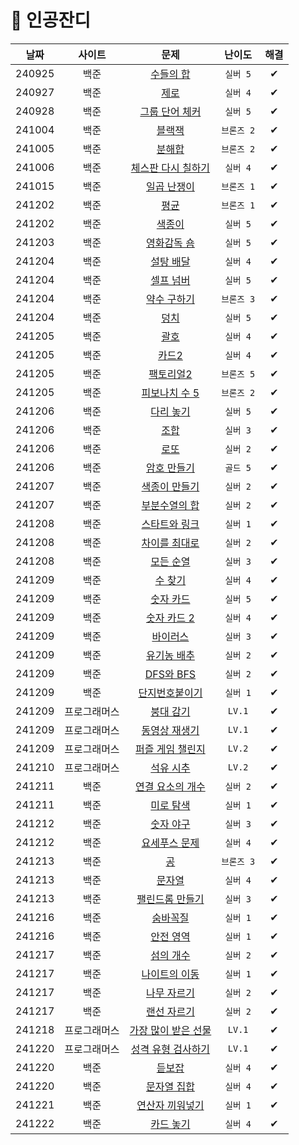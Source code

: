 # 🌱 인공잔디
|날짜|사이트|문제|난이도|해결|
|:---:|:---:|:---:|:---:|:---:|
|240925|백준|[수들의 합](https://www.acmicpc.net/problem/1789)|`실버 5`|✔|
|240927|백준|[제로](https://www.acmicpc.net/problem/10773)|`실버 4`|✔|
|240928|백준|[그룹 단어 체커](https://www.acmicpc.net/problem/1316)|`실버 5`|✔|
|241004|백준|[블랙잭](https://www.acmicpc.net/problem/2798)|`브론즈 2`|✔|
|241005|백준|[분해합](https://www.acmicpc.net/problem/2231)|`브론즈 2`|✔|
|241006|백준|[체스판 다시 칠하기](https://www.acmicpc.net/problem/1018)|`실버 4`|✔|
|241015|백준|[일곱 난쟁이](https://www.acmicpc.net/problem/2309)|`브론즈 1`|✔|
|241202|백준|[평균](https://www.acmicpc.net/problem/1546)|`브론즈 1`|✔|
|241202|백준|[색종이](https://www.acmicpc.net/problem/2563)|`실버 5`|✔|
|241203|백준|[영화감독 숌](https://www.acmicpc.net/problem/1436)|`실버 5`|✔|
|241204|백준|[설탕 배달](https://www.acmicpc.net/problem/2839)|`실버 4`|✔|
|241204|백준|[셀프 넘버](https://www.acmicpc.net/problem/4673)|`실버 5`|✔|
|241204|백준|[약수 구하기](https://www.acmicpc.net/problem/2501)|`브론즈 3`|✔|
|241204|백준|[덩치](https://www.acmicpc.net/problem/7568)|`실버 5`|✔|
|241205|백준|[괄호](https://www.acmicpc.net/problem/9012)|`실버 4`|✔|
|241205|백준|[카드2](https://www.acmicpc.net/problem/2164)|`실버 4`|✔|
|241205|백준|[팩토리얼2](https://www.acmicpc.net/problem/27433)|`브론즈 5`|✔|
|241205|백준|[피보나치 수 5](https://www.acmicpc.net/problem/10870)|`브론즈 2`|✔|
|241206|백준|[다리 놓기](https://www.acmicpc.net/problem/1010)|`실버 5`|✔|
|241206|백준|[조합](https://www.acmicpc.net/problem/2407)|`실버 3`|✔|
|241206|백준|[로또](https://www.acmicpc.net/problem/6603)|`실버 2`|✔|
|241206|백준|[암호 만들기](https://www.acmicpc.net/problem/1759)|`골드 5`|✔|
|241207|백준|[색종이 만들기](https://www.acmicpc.net/problem/2630)|`실버 2`|✔|
|241207|백준|[부분수열의 합](https://www.acmicpc.net/problem/1182)|`실버 2`|✔|
|241208|백준|[스타트와 링크](https://www.acmicpc.net/problem/14889)|`실버 1`|✔|
|241208|백준|[차이를 최대로](https://www.acmicpc.net/problem/10819)|`실버 2`|✔|
|241208|백준|[모든 순열](https://www.acmicpc.net/problem/10974)|`실버 3`|✔|
|241209|백준|[수 찾기](https://www.acmicpc.net/problem/1920)|`실버 4`|✔|
|241209|백준|[숫자 카드](https://www.acmicpc.net/problem/10815)|`실버 5`|✔|
|241209|백준|[숫자 카드 2](https://www.acmicpc.net/problem/10816)|`실버 4`|✔|
|241209|백준|[바이러스](https://www.acmicpc.net/problem/2606)|`실버 3`|✔|
|241209|백준|[유기농 배추](https://www.acmicpc.net/problem/1012)|`실버 2`|✔|
|241209|백준|[DFS와 BFS](https://www.acmicpc.net/problem/1260)|`실버 2`|✔|
|241209|백준|[단지번호붙이기](https://www.acmicpc.net/problem/2667)|`실버 1`|✔|
|241209|프로그래머스|[붕대 감기](https://school.programmers.co.kr/learn/courses/30/lessons/250137)|`LV.1`|✔|
|241209|프로그래머스|[동영상 재생기](https://school.programmers.co.kr/learn/courses/30/lessons/340213)|`LV.1`|✔|
|241209|프로그래머스|[퍼즐 게임 챌린지](https://school.programmers.co.kr/learn/courses/30/lessons/340212)|`LV.2`|✔|
|241210|프로그래머스|[석유 시추](https://school.programmers.co.kr/learn/courses/30/lessons/250136)|`LV.2`|✔|
|241211|백준|[연결 요소의 개수](https://www.acmicpc.net/problem/11724)|`실버 2`|✔|
|241211|백준|[미로 탐색](https://www.acmicpc.net/problem/2178)|`실버 1`|✔|
|241212|백준|[숫자 야구](https://www.acmicpc.net/problem/2503)|`실버 3`|✔|
|241212|백준|[요세푸스 문제](https://www.acmicpc.net/problem/1158)|`실버 4`|✔|
|241213|백준|[공](https://www.acmicpc.net/problem/1547)|`브론즈 3`|✔|
|241213|백준|[문자열](https://www.acmicpc.net/problem/1120)|`실버 4`|✔|
|241213|백준|[팰린드롬 만들기](https://www.acmicpc.net/problem/1213)|`실버 3`|✔|
|241216|백준|[숨바꼭질](https://www.acmicpc.net/problem/1697)|`실버 1`|✔|
|241216|백준|[안전 영역](https://www.acmicpc.net/problem/2468)|`실버 1`|✔|
|241217|백준|[섬의 개수](https://www.acmicpc.net/problem/4963)|`실버 2`|✔|
|241217|백준|[나이트의 이동](https://www.acmicpc.net/problem/7562)|`실버 1`|✔|
|241217|백준|[나무 자르기](https://www.acmicpc.net/problem/2805)|`실버 2`|✔|
|241217|백준|[랜선 자르기](https://www.acmicpc.net/problem/1654)|`실버 2`|✔|
|241218|프로그래머스|[가장 많이 받은 선물](https://school.programmers.co.kr/learn/courses/30/lessons/258712)|`LV.1`|✔|
|241220|프로그래머스|[성격 유형 검사하기](https://school.programmers.co.kr/learn/courses/30/lessons/118666)|`LV.1`|✔|
|241220|백준|[듣보잡](https://www.acmicpc.net/problem/1764)|`실버 4`|✔|
|241220|백준|[문자열 집합](https://www.acmicpc.net/problem/14425)|`실버 4`|✔|
|241221|백준|[연산자 끼워넣기](https://www.acmicpc.net/problem/14888)|`실버 1`|✔|
|241222|백준|[카드 놓기](https://www.acmicpc.net/problem/5568)|`실버 4`|✔|
